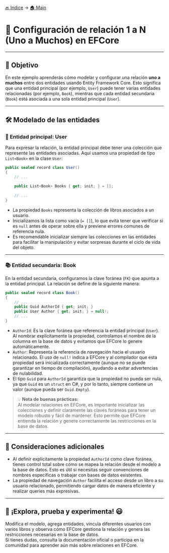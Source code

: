[🔙 Indice](https://github.com/IngSoft-DA2/DA2-Tecnologia/tree/ef-core#indice) → [🏠 Main](https://github.com/IngSoft-DA2/DA2-Tecnologia/tree/main?tab=readme-ov-file#da2-tecnologia--dise%C3%B1o-de-aplicaciones-2)

# 🔗 Configuración de relación 1 a N (Uno a Muchos) en EFCore

---

## 🎯 Objetivo

En este ejemplo aprenderás cómo modelar y configurar una relación **uno a muchos** entre dos entidades usando Entity Framework Core. Esto significa que una entidad principal (por ejemplo, `User`) puede tener varias entidades relacionadas (por ejemplo, `Book`), mientras que cada entidad secundaria (`Book`) está asociada a una sola entidad principal (`User`).

---

## 🛠️ Modelado de las entidades

### 👤 Entidad principal: User

Para expresar la relación, la entidad principal debe tener una colección que represente las entidades asociadas. Aquí usamos una propiedad de tipo `List<Book>` en la clase `User`:

```csharp
public sealed record class User()
{
    // ...

    public List<Book> Books { get; init; } = [];
    
    // ...
}
```

- La propiedad `Books` representa la colección de libros asociados a un usuario.
- Inicializamos la lista como vacía (`= []`), lo que evita tener que verificar si es `null` antes de operar sobre ella y previene errores comunes de referencia nula.
- Es recomendable inicializar siempre las colecciones en las entidades para facilitar la manipulación y evitar sorpresas durante el ciclo de vida del objeto.

---

### 📚 Entidad secundaria: Book

En la entidad secundaria, configuramos la clave foránea (`FK`) que apunta a la entidad principal. La relación se define de la siguiente manera:

```csharp
public sealed record class Book()
{
    // ...
    public Guid AuthorId { get; init; }
    public User Author { get; init; } = null!;
    // ...
}
```

- `AuthorId`: Es la clave foránea que referencia la entidad principal (`User`). Al nombrar explícitamente la propiedad, controlamos el nombre de la columna en la base de datos y evitamos que EFCore lo genere automáticamente.
- `Author`: Representa la referencia de navegación hacia el usuario relacionado. El uso de `null!` indica a EFCore y al compilador que esta propiedad será inicializada correctamente (aunque no se puede garantizar en tiempo de compilación), ayudando a evitar advertencias de nulabilidad.
- El tipo `Guid` para `AuthorId` garantiza que la propiedad no pueda ser nula, ya que `Guid` es un `struct` en C#, y por lo tanto, siempre contiene un valor (aunque pueda ser `Guid.Empty`).

> 💡 **Nota de buenas prácticas:**  
> Al modelar relaciones en EFCore, es importante inicializar las colecciones y definir claramente las claves foráneas para tener un modelo robusto y fácil de mantener. Esto permite que EFCore entienda la relación y genere correctamente las restricciones en la base de datos.

---

## 🧩 Consideraciones adicionales

- Al definir explícitamente la propiedad `AuthorId` como clave foránea, tienes control total sobre cómo se mapea la relación desde el modelo a la base de datos. Esto es útil si necesitas seguir convenciones de nombres específicas o trabajar con bases de datos existentes.
- La propiedad de navegación `Author` facilita el acceso desde un libro a su usuario relacionado, permitiendo cargar datos de manera eficiente y realizar queries más expresivas.

---

## 🌟 ¡Explora, prueba y experimenta! 😃

Modifica el modelo, agrega entidades, vincula diferentes usuarios con varios libros y observa cómo EFCore gestiona la relación y genera las restricciones necesarias en la base de datos.  
Si tienes dudas, consulta la documentación oficial o participa en la comunidad para aprender aún más sobre relaciones en EFCore.

